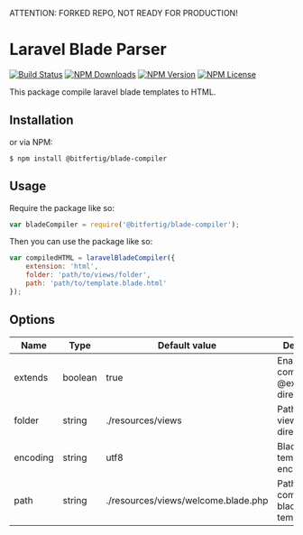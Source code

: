ATTENTION: FORKED REPO, NOT READY FOR PRODUCTION!


# Laravel Blade Parser

[![Build Status](https://travis-ci.org/pbelyaev/laravel-blade-compiler.svg?branch=master)](https://travis-ci.org/pbelyaev/laravel-blade-compiler)
[![NPM Downloads](https://img.shields.io/npm/dt/laravel-blade-compiler.svg)](https://www.npmjs.com/package/laravel-blade-compiler)
[![NPM Version](https://img.shields.io/npm/v/laravel-blade-compiler.svg)](https://www.npmjs.com/package/laravel-blade-compiler)
[![NPM License](https://img.shields.io/npm/l/laravel-blade-compiler.svg)](https://www.npmjs.com/package/laravel-blade-compiler)

This package compile laravel blade templates to HTML.
 
## Installation
 
 or via NPM:
 ```console
 $ npm install @bitfertig/blade-compiler
 ```

## Usage

Require the package like so:
 ```js
var bladeCompiler = require('@bitfertig/blade-compiler');
```

Then you can use the package like so:
```js
var compiledHTML = laravelBladeCompiler({
    extension: 'html',
    folder: 'path/to/views/folder',
    path: 'path/to/template.blade.html'
});
```

## Options

| Name | Type | Default value | Description |
|---|---|---|---|
| extends | boolean | true | Enable/disable compiling @extends directives |
| folder | string | ./resources/views | Path to the views directory |
| encoding | string | utf8 | Blade templates encoding |
| path | string | ./resources/views/welcome.blade.php | Path to the compiled blade template file |
